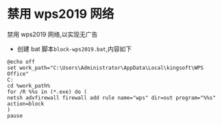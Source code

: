# 禁用 wps2019 网络

禁用 wps2019 网络,以实现无广告

- 创建 bat 脚本`block-wps2019.bat`,内容如下

```properties
@echo off
set work_path="C:\Users\Administrator\AppData\Local\kingsoft\WPS Office"
C:
cd %work_path%
for /R %%s in (*.exe) do (
netsh advfirewall firewall add rule name="wps" dir=out program="%%s" action=block
)
pause
```
